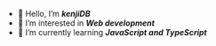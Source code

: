 - 👋 Hello, I’m <strong><i>kenjiDB</i></strong>
- 👀 I’m interested in <strong><i>Web development</i></strong>
- 🌱 I’m currently learning <strong><i>JavaScript and TypeScript</i></strong>

